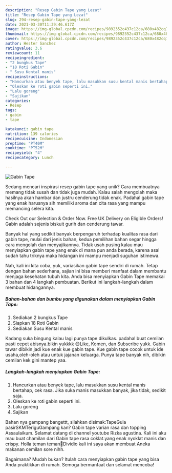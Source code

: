 ```yaml
---
description: "Resep Gabin Tape yang Lezat"
title: "Resep Gabin Tape yang Lezat"
slug: 294-resep-gabin-tape-yang-lezat
date: 2021-03-30T11:39:46.617Z
image: https://img-global.cpcdn.com/recipes/9892352c437c12ca/680x482cq70/gabin-tape-foto-resep-utama.jpg
thumbnail: https://img-global.cpcdn.com/recipes/9892352c437c12ca/680x482cq70/gabin-tape-foto-resep-utama.jpg
cover: https://img-global.cpcdn.com/recipes/9892352c437c12ca/680x482cq70/gabin-tape-foto-resep-utama.jpg
author: Hester Sanchez
ratingvalue: 3.6
reviewcount: 11
recipeingredient:
- "2 bungkus Tape"
- "18 Roti Gabin"
- " Susu Kental manis"
recipeinstructions:
- "Hancurkan atau benyek tape, lalu masukkan susu kental manis bertahap, cek rasa. Jika suka manis masukkan banyak, jika tidak, sedikit saja."
- "Oleskan ke roti gabin seperti ini."
- "Lalu goreng"
- "Sajikan"
categories:
- Resep
tags:
- gabin
- tape

katakunci: gabin tape 
nutrition: 139 calories
recipecuisine: Indonesian
preptime: "PT40M"
cooktime: "PT52M"
recipeyield: "4"
recipecategory: Lunch

---
```



![Gabin Tape](https://img-global.cpcdn.com/recipes/9892352c437c12ca/680x482cq70/gabin-tape-foto-resep-utama.jpg)

Sedang mencari inspirasi resep gabin tape yang unik? Cara membuatnya memang tidak susah dan tidak juga mudah. Kalau salah mengolah maka hasilnya akan hambar dan justru cenderung tidak enak. Padahal gabin tape yang enak harusnya sih memiliki aroma dan cita rasa yang mampu memancing selera kita.

Check Out our Selection &amp; Order Now. Free UK Delivery on Eligible Orders! Gabin adalah sejenis biskuit gurih dan cenderung tawar.

Banyak hal yang sedikit banyak berpengaruh terhadap kualitas rasa dari gabin tape, mulai dari jenis bahan, kedua pemilihan bahan segar hingga cara mengolah dan menyajikannya. Tidak usah pusing kalau mau menyiapkan gabin tape yang enak di mana pun anda berada, karena asal sudah tahu triknya maka hidangan ini mampu menjadi suguhan istimewa.


Nah, kali ini kita coba, yuk, variasikan gabin tape sendiri di rumah. Tetap dengan bahan sederhana, sajian ini bisa memberi manfaat dalam membantu menjaga kesehatan tubuh kita. Anda bisa menyiapkan Gabin Tape memakai 3 bahan dan 4 langkah pembuatan. Berikut ini langkah-langkah dalam membuat hidangannya.

<!--inarticleads1-->

##### Bahan-bahan dan bumbu yang digunakan dalam menyiapkan Gabin Tape:

1. Sediakan 2 bungkus Tape
1. Siapkan 18 Roti Gabin
1. Sediakan  Susu Kental manis


Kadang suka bingung kalau lagi punya tape dikulkas. padahal buat cemilan pasti cepet abisnya.bikin yukkkk 😍Like, Komen, dan Subscribe yukk. Gabin tawar dibikin jadi kue enak kue gabin tape. Kue gabin tape cocok untuk ide usaha,oleh-oleh atau untuk jajanan keluarga. Punya tape banyak nih, dibikin cemilan kek gini mantep yaa. 

<!--inarticleads2-->

##### Langkah-langkah menyiapkan Gabin Tape:

1. Hancurkan atau benyek tape, lalu masukkan susu kental manis bertahap, cek rasa. Jika suka manis masukkan banyak, jika tidak, sedikit saja.
1. Oleskan ke roti gabin seperti ini.
1. Lalu goreng
1. Sajikan


Bahan nya gampang bangettt, silahkan disimak:TapeGula pasirSKMTeriguGampang kan? Gabin tape varian rasa dan topping Assaulaikum. Selamat datang di channel youtube Rizka agustina. Kali ini aku mau buat chamilan dari Gabin tape rasa coklat.yang enak nyoklat manis dan crispy. Holla teman teman🤗Dividio kali ini saya akan membuat Aneka makanan cemilan sore nihh. 

Bagaimana? Mudah bukan? Itulah cara menyiapkan gabin tape yang bisa Anda praktikkan di rumah. Semoga bermanfaat dan selamat mencoba!
